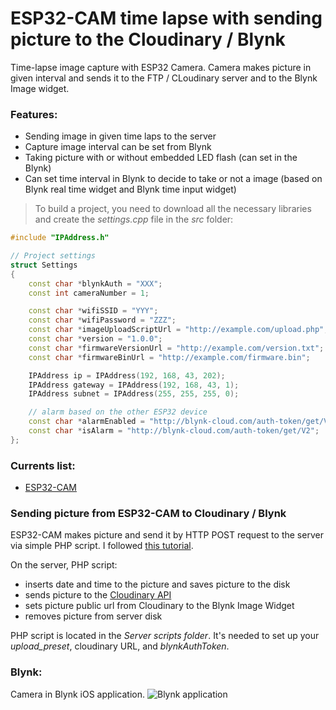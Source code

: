 # ESP32-CAM time lapse with sending picture to the Cloudinary / Blynk
Time-lapse image capture with ESP32 Camera. Camera makes picture in given interval and sends it to the FTP / CLoudinary server and to the Blynk Image widget.

### Features:
* Sending image in given time laps to the server
* Capture image interval can be set from Blynk
* Taking picture with or without embedded LED flash (can set in the Blynk)
* Can set time interval in Blynk to decide to take or not a image (based on Blynk real time widget and Blynk time input widget)

> To build a project, you need to download all the necessary libraries and create the *settings.cpp* file in the *src* folder:
```c++
#include "IPAddress.h"

// Project settings
struct Settings
{
    const char *blynkAuth = "XXX";
    const int cameraNumber = 1;

    const char *wifiSSID = "YYY";
    const char *wifiPassword = "ZZZ";
    const char *imageUploadScriptUrl = "http://example.com/upload.php";
    const char *version = "1.0.0";
    const char *firmwareVersionUrl = "http://example.com/version.txt";
    const char *firmwareBinUrl = "http://example.com/firmware.bin";

    IPAddress ip = IPAddress(192, 168, 43, 202);
    IPAddress gateway = IPAddress(192, 168, 43, 1);
    IPAddress subnet = IPAddress(255, 255, 255, 0);

    // alarm based on the other ESP32 device
    const char *alarmEnabled = "http://blynk-cloud.com/auth-token/get/V1";
    const char *isAlarm = "http://blynk-cloud.com/auth-token/get/V2";
};
```

### Currents list:

* [ESP32-CAM](https://www.aliexpress.com/item/32992663411.html)

### Sending picture from ESP32-CAM to Cloudinary / Blynk
ESP32-CAM makes picture and send it by HTTP POST request to the server via simple PHP script. I followed [this tutorial](https://robotzero.one/time-lapse-esp32-cameras/).

On the server, PHP script:
* inserts date and time to the picture and saves picture to the disk
* sends picture to the [Cloudinary API](https://cloudinary.com/documentation/upload_images#uploading_with_a_direct_call_to_the_api)
* sets picture public url from Cloudinary to the Blynk Image Widget
* removes picture from server disk

PHP script is located in the *Server scripts folder*. It's needed to set up your *upload_preset*, cloudinary URL, and *blynkAuthToken*. 


### Blynk:
Camera in Blynk iOS application.
![Blynk application](https://github.com/vitzaoral/ESP32-CAM-time-lapse/blob/master/blynk.jpg)